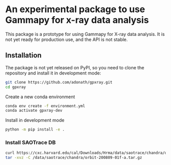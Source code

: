 # An experimental package to use Gammapy for x-ray data analysis

This package is a prototype for using Gammapy for X-ray data analysis.
It is not yet ready for production use, and the API is not stable.

## Installation

The package is not yet released on PyPI, so you need to clone the
repository and install it in development mode:

```bash
git clone https://github.com/adonath/gpxray.git
cd gpxray
```

Create a new conda environment

```bash
conda env create -f environment.yml
conda activate gpxray-dev
```

Install in development mode

```bash
python -m pip install -e .
```

### Install SAOTrace DB

```bash
curl https://cxc.harvard.edu/cal/Downloads/Hrma/data/saotrace/chandra/orbit-200809-01f-a.tar.gz
tar -xvz -C /data/saotrace/chandra/orbit-200809-01f-a.tar.gz
```

